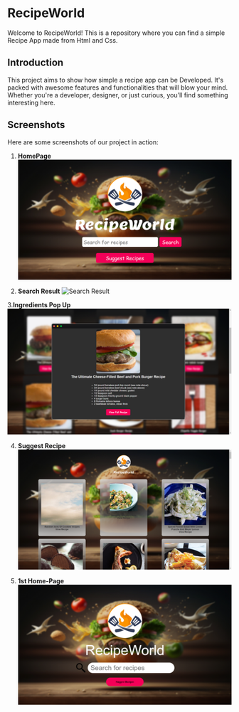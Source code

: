 # RecipeWorld

Welcome to RecipeWorld! This is a repository where you can find a simple Recipe App made from Html and Css.

## Introduction

This project aims to show how simple a recipe app can be Developed. It's packed with awesome features and functionalities that will blow your mind. Whether you're a developer, designer, or just curious, you'll find something interesting here.

## Screenshots

Here are some screenshots of our project in action:

1. **HomePage**
   ![HomePage](./screenshot4.png)

2. **Search Result**
   ![Search Result](./screenshot6)

3.**Ingredients Pop Up**
   ![Recipe ingredients](./screenshot5.png)
   
4. **Suggest Recipe**
   ![Random Recipe](./screenshot3.png)

5. **1st Home-Page**
   ![Previous Homepage](./screenshot1.png)





